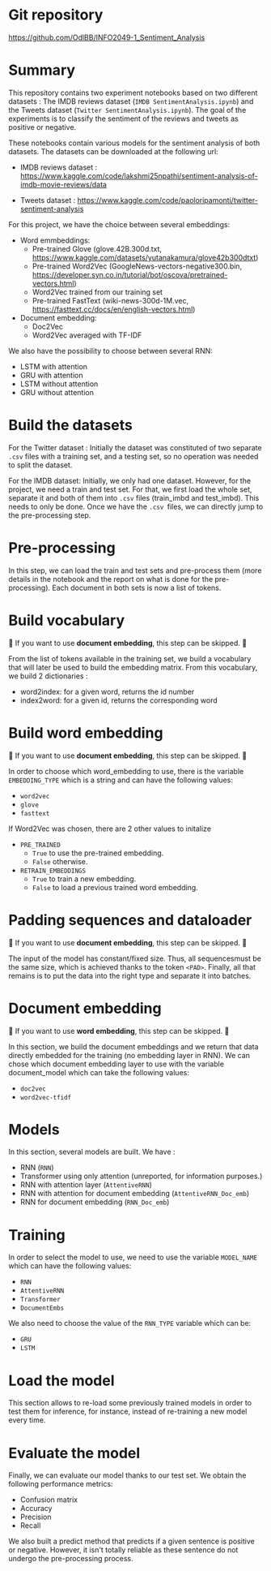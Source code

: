 # Git repository

https://github.com/OdlBB/INFO2049-1_Sentiment_Analysis

# Summary
This repository contains two experiment notebooks based on two different datasets : The IMDB reviews dataset (```IMDB SentimentAnalysis.ipynb```) and the Tweets dataset (```Twitter SentimentAnalysis.ipynb```). The goal of the experiments is to classify the sentiment of the reviews and tweets as positive or negative. 


These notebooks contain various models for the sentiment analysis of both datasets. The datasets can be downloaded at the following url:

- IMDB reviews dataset : https://www.kaggle.com/code/lakshmi25npathi/sentiment-analysis-of-imdb-movie-reviews/data

- Tweets dataset : https://www.kaggle.com/code/paoloripamonti/twitter-sentiment-analysis


For this project, we have the choice between several embeddings:
- Word emmbeddings:
    - Pre-trained Glove (glove.42B.300d.txt, https://www.kaggle.com/datasets/yutanakamura/glove42b300dtxt)
    - Pre-trained Word2Vec (GoogleNews-vectors-negative300.bin, https://developer.syn.co.in/tutorial/bot/oscova/pretrained-vectors.html)
    - Word2Vec trained from our training set
    - Pre-trained FastText (wiki-news-300d-1M.vec, https://fasttext.cc/docs/en/english-vectors.html)
- Document embedding:
    - Doc2Vec
    - Word2Vec averaged with TF-IDF

We also have the possibility to choose between several RNN:
- LSTM with attention
- GRU with attention
- LSTM without attention
- GRU without attention


# Build the datasets

For the Twitter dataset : Initially the dataset was constituted of two separate ```.csv``` files with a training set, and a testing set, so no operation was needed to split the dataset.

For the IMDB dataset:
Initially, we only had one dataset. However, for the project, we need a train and test set. For that, we first load the whole set, separate it and both of them
into ```.csv``` files (train_imbd and test_imbd). This needs to only be done. Once we
have the  ```.csv ```files, we can directly jump to the pre-processing step.

# Pre-processing

In this step, we can load the train and test sets and pre-process them (more
details in the notebook and the report on what is done for the pre-processing).
Each document in both sets is now a list of tokens.

# Build vocabulary
🚨 If you want to use **document embedding**, this step can be skipped. 🚨

From the list of tokens available in the training set, we build a vocabulary 
that will later be used to build the embedding matrix. From this vocabulary,
we build 2 dictionaries :
- word2index: for a given word, returns the id number
- index2word: for a given id, returns the corresponding word

# Build word embedding
🚨 If you want to use **document embedding**, this step can be skipped. 🚨

In order to choose which word_embedding to use, there is the variable 
```EMBEDDING_TYPE``` which is a string and can have the following values:
- ```word2vec```
- ```glove```
- ```fasttext```

If Word2Vec was chosen, there are 2 other values to initalize
- ```PRE_TRAINED```
    - ```True``` to use the pre-trained embedding.
    - ```False``` otherwise.
- ```RETRAIN_EMBEDDINGS```
    - ```True``` to train a new embedding.
    - ```False``` to load a previous trained word embedding.

# Padding sequences and dataloader
🚨 If you want to use **document embedding**, this step can be skipped. 🚨

The input of the model has constant/fixed size. Thus, all sequencesmust be the same size, which is achieved thanks to the 
token ```<PAD>```. Finally, all that remains is to put the data into the right type and separate it into batches.

# Document embedding
🚨 If you want to use **word embedding**, this step can be skipped. 🚨

In this section, we build the document embeddings and we return that data
directly embedded for the training (no embedding layer in RNN). We can chose
which document embedding layer to use with the variable document_model which
can take the following values:
- ```doc2vec```
- ```word2vec-tfidf```

# Models

In this section, several models are built. We have : 

- RNN (```RNN```)
- Transformer using only attention (unreported, for information purposes.)
- RNN with attention layer (```AttentiveRNN```)
- RNN with attention for document embedding (```AttentiveRNN_Doc_emb```)
- RNN for document embedding (```RNN_Doc_emb```)

# Training

In order to select the model to use, we need to use the variable ```MODEL_NAME```
which can have the following values:
- ```RNN```
- ```AttentiveRNN```
- ```Transformer```
- ```DocumentEmbs```

We also need to choose the value of the ```RNN_TYPE``` variable which can be:
- ```GRU```
- ```LSTM```


# Load the model

This section allows to re-load some previously trained models in order to test them for inference, for instance, instead of re-training a new model every time.

# Evaluate the model

Finally, we can evaluate our model thanks to our test set. We obtain the 
following performance metrics:
- Confusion matrix
- Accuracy
- Precision
- Recall

We also built a predict method that predicts if a given sentence is positive or 
negative. However, it isn't totally reliable as these sentence do not undergo
the pre-processing process.
